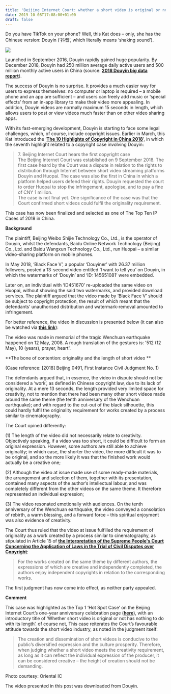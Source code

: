 ```yaml
---
title: 'Beijing Internet Court: whether a short video is original or not has nothing to do with its length'
date: 2019-10-08T17:08:00+01:00
draft: false
---
```


Do you have TikTok on your phone? Well, this Kat does – only, she has the Chinese version: Douyin (‘抖音’, which literally means ‘shaking sound’). 

  

[![](https://1.bp.blogspot.com/-Wo0nDBBXiyY/XZnVoOTSKNI/AAAAAAAABAE/vv8I6zO7sp4UlKthktlmMWzIwjgXHh3xACLcBGAsYHQ/s320/073001.jpg)](https://1.bp.blogspot.com/-Wo0nDBBXiyY/XZnVoOTSKNI/AAAAAAAABAE/vv8I6zO7sp4UlKthktlmMWzIwjgXHh3xACLcBGAsYHQ/s1600/073001.jpg)

  

Launched in September 2016, Douyin rapidly gained huge popularity. By December 2018, Douyin had 250 million average daily active users and 500 million monthly active users in China (source: [**2018 Douyin big data report**](http://www.sohu.com/a/295075577_458761)). 

  

The success of Douyin is no surprise. It provides a much easier way for users to express themselves: no computer or laptop is required – a mobile phone and an app are sufficient – and users can freely add music or ‘special effects’ from an in-app library to make their video more appealing. In addition, Douyin videos are normally maximum 15 seconds in length, which allows users to post or view videos much faster than on other video sharing apps. 

  

With its fast-emerging development, Douyin is starting to face some legal challenges, which, of course, include copyright issues. Earlier in March, this Kat introduced the ‘[**The 10 Highlights of Copyright in China 2018**](http://ipkitten.blogspot.com/2019/03/the-10-highlights-of-copyright-in-china_28.html)’, in which the seventh highlight related to a copyright case involving Douyin: 

> 7\. Beijing Internet Court hears the first copyright case   
> The Beijing Internet Court was established on 9 September 2018. The first case heard by the Court was a dispute in relation to the rights to distribution through Internet between short video streaming platforms Douyin and Huopai. The case was also the first in China in which a platform helped users defend their rights. Douyin requested the court to order Huopai to stop the infringement, apologise, and to pay a fine of CNY 1 million.   
> The case is not final yet. One significance of the case was that the Court confirmed short videos could fulfil the originality requirement. 

This case has now been finalized and selected as one of The Top Ten IP Cases of 2018 in China. 

  

**Background** 

  

The plaintiff, Beijing Weibo Shijie Technology Co., Ltd., is the operator of Douyin, whilst the defendants, Baidu Online Network Technology (Beijing) Co., Ltd. and Baidu Wangxun Technology Co., Ltd., run Huopai – a similar video-sharing platform on mobile phones. 

  

In May 2018, ‘Black Face V’, a popular ‘Douyiner’ with 26.37 million followers, posted a 13-second video entitled ‘I want to tell you’ on Douyin, in which the watermarks of ‘Douyin’ and ‘ID: 145651081’ were embedded. 

  

Later on, an individual with ‘ID451670’ re-uploaded the same video on Huopai, without showing the said two watermarks, and provided download services. The plaintiff argued that the video made by ‘Black Face V’ should be subject to copyright protection, the result of which meant that the defendants’ unauthorised distribution and watermark-removal amounted to infringement.  
  

For better reference, the video in discussion is presented below (it can also be watched via **[this link](https://drive.google.com/open?id=1OT_qm98JOD6tCeugQKyOF37kvK3Vrd4X)**): 

  

  
  

The video was made in memorial of the tragic Wenchuan earthquake happened on 12 May, 2008. A rough translation of the gestures is: '512 (12 May), 10 (years), prayer, heart'. 

  

**The bone of contention: originality and the length of short video **

  

(Case reference: \[2018\] Beijing 0491, First Instance Civil Judgment No. 1)

  

The defendants argued that, in essence, the video in dispute should not be considered a ‘work’, as defined in Chinese copyright law, due to its lack of originality. At a mere 13 seconds, the length provided very limited space for creativity, not to mention that there had been many other short videos made around the same theme (the tenth anniversary of the Wenchuan earthquake); and with regard to the cut-out of the black silhouette, this could hardly fulfil the originality requirement for works created by a process similar to cinematography. 

  

The Court opined differently: 

  

(1) The length of the video did not necessarily relate to creativity. Objectively speaking, if a video was too short, it could be difficult to form an original expression. However, some authors are still able to achieve originality; in which case, the shorter the video, the more difficult it was to be original, and so the more likely it was that the finished work would actually be a creative one; 

  

(2) Although the video at issue made use of some ready-made materials, the arrangement and selection of them, together with its presentation, contained many aspects of the author’s intellectual labour, and was completely different from the other videos on the same theme. It therefore represented an individual expression; 

  

(3) The video resonated emotionally with audiences. On the tenth anniversary of the Wenchuan earthquake, the video conveyed a consolation of rebirth, a warm blessing, and a forward force – this spiritual enjoyment was also evidence of creativity. 

  

The Court thus ruled that the video at issue fulfilled the requirement of originality as a work created by a process similar to cinematography, as stipulated in Article 15 of [**the Interpretation of the Supreme People's Court Concerning the Application of Laws in the Trial of Civil Disputes over Copyright**](https://www.wipo.int/edocs/lexdocs/laws/en/cn/cn038en.pdf): 

> For the works created on the same theme by different authors, the expressions of which are creative and independently completed, the authors enjoy independent copyrights in relation to the corresponding works. 

The first judgment has now come into effect, as neither party appealed. 

  

**Comment** 

  

This case was highlighted as the Top 1 ‘Hot Spot Case’ on the Beijing Internet Court’s one-year anniversary celebration page ([**here**](https://www.bjinternetcourt.gov.cn/zn/index.html)), with an introductory title of ‘Whether short video is original or not has nothing to do with its length’. of course not, This case reiterates the Court’s favourable attitude towards the short video industry, as noted in the judgment itself: 

> The creation and dissemination of short videos is conducive to the public’s diversified expression and the culture prosperity. Therefore, when judging whether a short video meets the creativity requirement, as long as it can reflect the individual expression of the producer, it can be considered creative – the height of creation should not be demanding. 

  

  

  

  

  

  

Photo courtesy: Oriental IC

The video presented in this post was downloaded from Douyin.